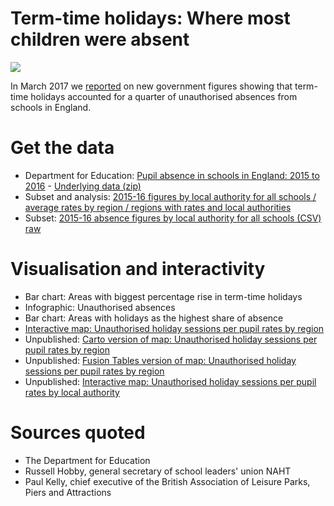 # Term-time holidays: Where most children were absent

![](http://ichef.bbci.co.uk/news/624/cpsprodpb/6394/production/_95329452_absencesmap.jpg)

In March 2017 we [reported](http://www.bbc.co.uk/news/uk-england-39380529) on new government figures showing that term-time holidays accounted for a quarter of unauthorised absences from schools in England.

# Get the data

* Department for Education: [Pupil absence in schools in England: 2015 to 2016](https://www.gov.uk/government/statistics/pupil-absence-in-schools-in-england-2015-to-2016) - [Underlying data (zip)](https://www.gov.uk/government/uploads/system/uploads/attachment_data/file/602371/SFR14_2017_Underlying_data.zip)
* Subset and analysis: [2015-16 figures by local authority for all schools / average rates by region / regions with rates and local authorities](https://github.com/BBC-Data-Unit/school-absence/blob/master/unauthorisedabsences.xlsx)
* Subset: [2015-16 absence figures by local authority for all schools (CSV)](https://github.com/BBC-Data-Unit/school-absence/blob/master/201516_absences_by_LA.csv) [raw](https://raw.githubusercontent.com/BBC-Data-Unit/school-absence/master/201516_absences_by_LA.csv)


# Visualisation and interactivity

* Bar chart: Areas with biggest percentage rise in term-time holidays
* Infographic: Unauthorised absences
* Bar chart: Areas with holidays as the highest share of absence
* [Interactive map: Unauthorised holiday sessions per pupil rates by region](https://public.tableau.com/profile/publish/Unauthorisedholidaysperpupilratesbyregion/Dashboard1#!/publish-confirm)
* Unpublished: [Carto version of map: Unauthorised holiday sessions per pupil rates by region](https://paulbradshaw.carto.com/viz/618045be-10d0-11e7-b4bb-0e98b61680bf/public_map)
* Unpublished: [Fusion Tables version of map: Unauthorised holiday sessions per pupil rates by region](https://fusiontables.google.com/embedviz?q=select+col8%3E%3E0+from+1jc7KQC1AlI4c-bL9dzU3BSgqxoAvVfRPceS5Yle6+where+col0%3E%3E0+contains+ignoring+case+'E'&viz=MAP&h=false&lat=52.89178377857177&lng=2.902375523437513&t=1&z=6&l=col8%3E%3E0&y=2&tmplt=2&hml=KML)
* Unpublished: [Interactive map: Unauthorised holiday sessions per pupil rates by local authority](https://public.tableau.com/profile/publish/Localauthorityunauthorisedholidaysessionsperpupil201516/Localauthorityunauthorisedholidaysessionsperpupil2015-16)

# Sources quoted

* The Department for Education
* Russell Hobby, general secretary of school leaders' union NAHT
* Paul Kelly, chief executive of the British Association of Leisure Parks, Piers and Attractions

